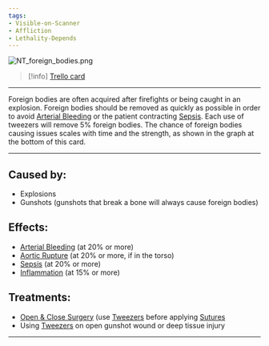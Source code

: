 ```yaml
---
tags:
- Visible-on-Scanner
- Affliction
- Lethality-Depends
---
```


![NT\_foreign\_bodies.png](https:/trello.com/1/cards/632c37ecf83eee01ac60baaa/attachments/647c6673dbcfcbc5a451a716/download/NT_foreign_bodies.png)

> [!info] [Trello card](https://trello.com/c/aKt3QfJB/111-foreign-bodies)

---

Foreign bodies are often acquired after firefights or being caught in an explosion. Foreign bodies should be removed as quickly as possible in order to avoid [Arterial Bleeding](../Extremities/Arterial%20Bleeding.md) or the patient contracting [Sepsis](../Blood/Sepsis.md). Each use of tweezers will remove 5% foreign bodies. The chance of foreign bodies causing issues scales with time and the strength, as shown in the graph at the bottom of this card.

---

## Caused by:

- Explosions
- Gunshots (gunshots that break a bone will always cause foreign bodies)

## Effects:

- [Arterial Bleeding](../Extremities/Arterial%20Bleeding.md) (at 20% or more)
- [Aortic Rupture](../Torso/Aortic%20Rupture.md) (at 20% or more, if in the torso)
- [Sepsis](../Blood/Sepsis.md) (at 20% or more)
- [Inflammation](../Symptoms/Inflammation.md) (at 15% or more)

## Treatments:

- [Open & Close Surgery](../Procedures/Open%20&%20Close%20Surgery.md) (use [Tweezers](../Items/Tweezers.md) before applying [Sutures](../Items/Sutures.md)
- Using [Tweezers](../Items/Tweezers.md) on open gunshot wound or deep tissue injury

---

